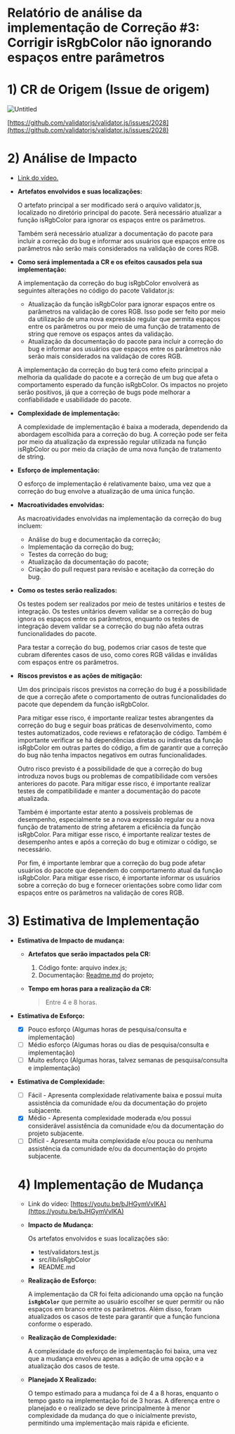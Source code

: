# Relatório de análise da implementação de Correção #3: Corrigir isRgbColor não ignorando espaços entre parâmetros

# **1)** CR de Origem (Issue de origem)

![Untitled](https://user-images.githubusercontent.com/51770634/222292309-154d7ba2-878b-41d3-9e7b-97fb43cc698f.png)

[https://github.com/validatorjs/validator.js/issues/2028](https://github.com/validatorjs/validator.js/issues/2028)

# 2) Análise de Impacto

- [Link do vídeo.](https://youtu.be/s2mpw1vPcC0)

- **Artefatos envolvidos e suas localizações:**
    
    O artefato principal a ser modificado será o arquivo validator.js, localizado no diretório principal do pacote. Será necessário atualizar a função isRgbColor para ignorar os espaços entre os parâmetros.
    
    Também será necessário atualizar a documentação do pacote para incluir a correção do bug e informar aos usuários que espaços entre os parâmetros não serão mais considerados na validação de cores RGB.
    
- **Como será implementada a CR e os efeitos causados pela sua implementação:**
    
    A implementação da correção do bug isRgbColor envolverá as seguintes alterações no código do pacote Validator.js:
    
    - Atualização da função isRgbColor para ignorar espaços entre os parâmetros na validação de cores RGB. Isso pode ser feito por meio da utilização de uma nova expressão regular que permita espaços entre os parâmetros ou por meio de uma função de tratamento de string que remove os espaços antes da validação.
    - Atualização da documentação do pacote para incluir a correção do bug e informar aos usuários que espaços entre os parâmetros não serão mais considerados na validação de cores RGB.
    
    A implementação da correção do bug terá como efeito principal a melhoria da qualidade do pacote e a correção de um bug que afeta o comportamento esperado da função isRgbColor. Os impactos no projeto serão positivos, já que a correção de bugs pode melhorar a confiabilidade e usabilidade do pacote.
    
- **Complexidade de implementação:**
    
    A complexidade de implementação é baixa a moderada, dependendo da abordagem escolhida para a correção do bug. A correção pode ser feita por meio da atualização da expressão regular utilizada na função isRgbColor ou por meio da criação de uma nova função de tratamento de string.
    
- **Esforço de implementação:**
    
    O esforço de implementação é relativamente baixo, uma vez que a correção do bug envolve a atualização de uma única função.
    
- ******************************************************Macroatividades envolvidas:******************************************************
    
    As macroatividades envolvidas na implementação da correção do bug incluem:
    
    - Análise do bug e documentação da correção;
    - Implementação da correção do bug;
    - Testes da correção do bug;
    - Atualização da documentação do pacote;
    - Criação do pull request para revisão e aceitação da correção do bug.
- **Como os testes serão realizados:**
    
    Os testes podem ser realizados por meio de testes unitários e testes de integração. Os testes unitários devem validar se a correção do bug ignora os espaços entre os parâmetros, enquanto os testes de integração devem validar se a correção do bug não afeta outras funcionalidades do pacote.
    
    Para testar a correção do bug, podemos criar casos de teste que cubram diferentes casos de uso, como cores RGB válidas e inválidas com espaços entre os parâmetros.
    
- **Riscos previstos e as ações de mitigação:**
    
    Um dos principais riscos previstos na correção do bug é a possibilidade de que a correção afete o comportamento de outras funcionalidades do pacote que dependem da função isRgbColor.
    
    Para mitigar esse risco, é importante realizar testes abrangentes da correção do bug e seguir boas práticas de desenvolvimento, como testes automatizados, code reviews e refatoração de código. Também é importante verificar se há dependências diretas ou indiretas da função isRgbColor em outras partes do código, a fim de garantir que a correção do bug não tenha impactos negativos em outras funcionalidades.
    
    Outro risco previsto é a possibilidade de que a correção do bug introduza novos bugs ou problemas de compatibilidade com versões anteriores do pacote. Para mitigar esse risco, é importante realizar testes de compatibilidade e manter a documentação do pacote atualizada.
    
    Também é importante estar atento a possíveis problemas de desempenho, especialmente se a nova expressão regular ou a nova função de tratamento de string afetarem a eficiência da função isRgbColor. Para mitigar esse risco, é importante realizar testes de desempenho antes e após a correção do bug e otimizar o código, se necessário.
    
    Por fim, é importante lembrar que a correção do bug pode afetar usuários do pacote que dependem do comportamento atual da função isRgbColor. Para mitigar esse risco, é importante informar os usuários sobre a correção do bug e fornecer orientações sobre como lidar com espaços entre os parâmetros na validação de cores RGB.
    

# 3) Estimativa de Implementação

- **Estimativa de Impacto de mudança:**
    - ******************************************************************************Artefatos que serão impactados pela CR:******************************************************************************
        1. Código fonte: arquivo index.js;
        2. Documentação: [Readme.md](http://Readme.md) do projeto;
    - ******************************************************************************Tempo em horas para a realização da CR:******************************************************************************
        
        > Entre 4 e 8 horas.
        > 
- **Estimativa de Esforço:**
    - [x]  Pouco esforço (Algumas horas de pesquisa/consulta e implementação)
    - [ ]  Médio esforço (Algumas horas ou dias de pesquisa/consulta e implementação)
    - [ ]  Muito esforço (Algumas horas, talvez semanas de pesquisa/consulta e implementação)
- **Estimativa de Complexidade:**
    - [ ]  Fácil - Apresenta complexidade relativamente baixa e possui muita assistência da comunidade e/ou da documentação do projeto subjacente.
    - [x]  Médio - Apresenta complexidade moderada e/ou possui considerável assistência da comunidade e/ou da documentação do projeto subjacente.
    - [ ]  Difícil - Apresenta muita complexidade e/ou pouca ou nenhuma assistência da comunidade e/ou da documentação do projeto subjacente.
    
    # 4) Implementação de Mudança
    
    - Link do vídeo: [https://youtu.be/bJHGymVvIKA](https://youtu.be/bJHGymVvIKA)
    
    - **Impacto de Mudança:**
        
        Os artefatos envolvidos e suas localizações são:
        
        - test/validators.test.js
        - src/lib/isRgbColor
        - README.md
    - **Realização de Esforço:**
        
        A implementação da CR foi feita adicionando uma opção na função **`isRgbColor`** que permite ao usuário escolher se quer permitir ou não espaços em branco entre os parâmetros. Além disso, foram atualizados os casos de teste para garantir que a função funciona conforme o esperado.
        
    - **Realização de Complexidade:**
        
        A complexidade do esforço de implementação foi baixa, uma vez que a mudança envolveu apenas a adição de uma opção e a atualização dos casos de teste.
        
    - **Planejado X Realizado:**
        
        O tempo estimado para a mudança foi de 4 a 8 horas, enquanto o tempo gasto na implementação foi de 3 horas. A diferença entre o planejado e o realizado se deve principalmente à menor complexidade da mudança do que o inicialmente previsto, permitindo uma implementação mais rápida e eficiente.